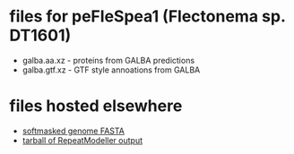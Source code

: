 # files for peFleSpea1 (Flectonema sp. DT1601)
* galba.aa.xz - proteins from GALBA predictions
* galba.gtf.xz - GTF style annoations from GALBA

# files hosted elsewhere
* [softmasked genome FASTA](https://asg_hubs.cog.sanger.ac.uk/ucProNoct1/ucProNoct1.fa.masked)
* [tarball of RepeatModeller output](https://asg_hubs.cog.sanger.ac.uk/ucProNoct1/ucProNoct1.tar.xz)
